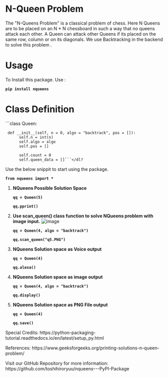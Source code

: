 # N-Queen Problem

The "N-Queens Problem" is a classical problem of chess. Here N Queens are to be placed on an N * N chessboard in such a way that no queens attack each other. A Queen can  attack other Queens if its placed on the  same row, column or on its diagonals. We use Backtracking in the backend to solve this problem .
# Usage

To Install this package. Use :
 <dl><code><b>pip install nqueens</b></code></dl>

# Class Definition

<dl>```class Queen:

     def __init__(self, n = 0, algo = "backtrack", pos = []):
          self.n = int(n)
          self.algo = algo
          self.pos = []

          self.count = 0
          self.queen_data = []```</dl?

Use the below snippit to start using the package.
<dl><code><b>from nqueens import *</b></code></dl>

1. <b>NQueens Possible Solution Space </b>
    <dl><code><b>qq = Queen(5)</b></code></dl>
    <dl><code><b>qq.pprint()</b></code> </dl>

2. <b>Use scan_queen() class function to solve NQueens problem with image input.</b>
     ![image](https://github.com/toshihiroryuu/nqueens---PyPI-Package/blob/main/tests/q4b.PNG)
     <dl><code><b>qq = Queen(4, algo = "backtrack")</b></code></dl>
     <dl><code><b>qq.scan_queen("q5.PNG")</b></code></dl>

3. <b>NQueens Solution space as Voice output </b>
     <dl><code><b>qq = Queen(4)</b></code></dl>
     <dl><code><b>qq.alexa()</b></code></dl>

4. <b>NQueens Solution space as image output </b>
     <dl><code><b>qq = Queen(4, algo = "backtrack")</b></code></dl>
     <dl><code><b>qq.display()</b></code></dl>

5. <b>NQueens Solution space as PNG File output </b>
     <dl><code><b>qq = Queen(4)</b></code></dl>
     <dl><code><b>qq.save()</b></code></dl>



<dl>Special Credits: https://python-packaging-tutorial.readthedocs.io/en/latest/setup_py.html </dl>
<dl>References: https://www.geeksforgeeks.org/printing-solutions-n-queen-problem/ </dl>

<dl>Visit our GitHub Repository for more information: https://github.com/toshihiroryuu/nqueens---PyPI-Package</dl>
